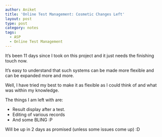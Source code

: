 ```yaml
---
author: Aniket
title: 'Online Test Management: Cosmetic Changes Left'
layout: post
type: post
category: notes
tags:
  - ASP
  - Online Test Management
---
```

It’s been 11 days since I took on this project and it just needs the finishing touch now.

It’s easy to understand that such systems can be made more flexible and can be expanded more and more.

Well, I have tried my best to make it as flexible as I could think of and what was within my knowledge.

The things I am left with are:

*   Result display after a test.
*   Editing of various records
*   And some BLING :P

Will be up in 2 days as promised (unless some issues come up) :D